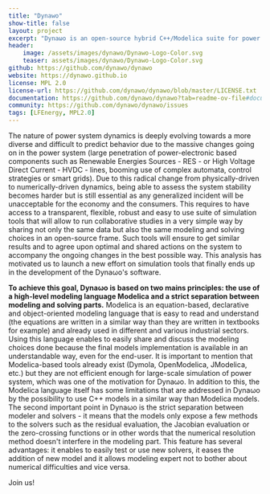 ```yaml
---
title: "Dynawo"
show-title: false
layout: project
excerpt: "Dynaωo is an open-source hybrid C++/Modelica suite for power system simulation."
header:
    image: /assets/images/dynawo/Dynawo-Logo-Color.svg
    teaser: assets/images/dynawo/Dynawo-Logo-Color.svg
github: https://github.com/dynawo/dynawo
website: https://dynawo.github.io
license: MPL 2.0
license-url: https://github.com/dynawo/dynawo/blob/master/LICENSE.txt
documentation: https://github.com/dynawo/dynawo?tab=readme-ov-file#documentation
community: https://github.com/dynawo/dynawo/issues
tags: [LFEnergy, MPL2.0]
---
```


The nature of power system dynamics is deeply evolving towards a more diverse and difficult to predict behavior due to the massive changes going on in the power system (large penetration of power-electronic based components such as Renewable Energies Sources - RES - or High Voltage Direct Current - HVDC - lines, booming use of complex automata, control strategies or smart grids). Due to this radical change from physically-driven to numerically-driven dynamics, being able to assess the system stability becomes harder but is still essential as any generalized incident will be unacceptable for the economy and the consumers. This requires to have access to a transparent, flexible, robust and easy to use suite of simulation tools that will allow to run collaborative studies in a very simple way by sharing not only the same data but also the same modeling and solving choices in an open-source frame. Such tools will ensure to get similar results and to agree upon optimal and shared actions on the system to accompany the ongoing changes in the best possible way. This analysis has motivated us to launch a new effort on simulation tools that finally ends up in the development of the Dynaωo's software.

**To achieve this goal, Dynaωo is based on two mains principles: the use of a high-level modeling language Modelica and a strict separation between modeling and solving parts.** Modelica is an equation-based, declarative and object-oriented modeling language that is easy to read and understand (the equations are written in a similar way than they are written in textbooks for example) and already used in different and various industrial sectors. Using this language enables to easily share and discuss the modeling choices done because the final models implementation is available in an understandable way, even for the end-user. It is important to mention that Modelica-based tools already exist (Dymola, OpenModelica, JModelica, etc.) but they are not efficient enough for large-scale simulation of power system, which was one of the motivation for Dynaωo. In addition to this, the Modelica language itself has some limitations that are addressed in Dynaωo by the possibility to use C++ models in a similar way than Modelica models. The second important point in Dynaωo is the strict separation between modeler and solvers - it means that the models only expose a few methods to the solvers such as the residual evaluation, the Jacobian evaluation or the zero-crossing functions or in other words that the numerical resolution method doesn't interfere in the modeling part. This feature has several advantages: it enables to easily test or use new solvers, it eases the addition of new model and it allows modeling expert not to bother about numerical difficulties and vice versa.

Join us!
